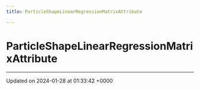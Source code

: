 ```yaml
---
title: ParticleShapeLinearRegressionMatrixAttribute

---
```


# ParticleShapeLinearRegressionMatrixAttribute





-------------------------------

Updated on 2024-01-28 at 01:33:42 +0000